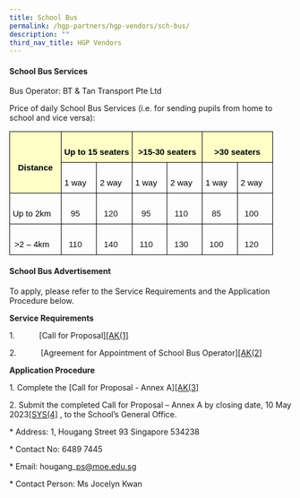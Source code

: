 ```yaml
---
title: School Bus
permalink: /hgp-partners/hgp-vendors/sch-bus/
description: ""
third_nav_title: HGP Vendors
---
```

#### School Bus Services

Bus Operator: BT &amp; Tan Transport Pte Ltd

Price of daily School Bus Services (i.e. for sending pupils from home to school and vice versa):

<style type="text/css">
.tg  {border-collapse:collapse;border-spacing:0;}
.tg td{border-color:black;border-style:solid;border-width:1px;font-family:Arial, sans-serif;font-size:14px;
  overflow:hidden;padding:10px 5px;word-break:normal;}
.tg th{border-color:black;border-style:solid;border-width:1px;font-family:Arial, sans-serif;font-size:14px;
  font-weight:normal;overflow:hidden;padding:10px 5px;word-break:normal;}
.tg .tg-2o0g{background-color:#ffffc7;font-size:15px;font-weight:bold;text-align:center;vertical-align:middle}
.tg .tg-suvk{background-color:#ffffc7;font-size:15px;font-weight:bold;text-align:center;vertical-align:top}
.tg .tg-e9v8{font-size:15px;text-align:center;vertical-align:top}
</style>
<table class="tg">
<thead>
  <tr>
    <th rowspan="2" class="tg-2o0g">   <br><span style="color:black">Distance</span></th>
    <th colspan="2" class="tg-suvk">   <br><span style="color:black">Up to 15 seaters</span>   </th>
    <th colspan="2" class="tg-suvk">   <br><span style="color:black">&gt;15-30 seaters</span>   </th>
    <th colspan="2" class="tg-suvk">   <br><span style="color:black">&gt;30 seaters</span>   </th>
  </tr>
  <tr>
    <th class="tg-e9v8">&nbsp;&nbsp;&nbsp;<br><span style="color:black">1 way</span>&nbsp;&nbsp;&nbsp;</th>
    <th class="tg-e9v8">&nbsp;&nbsp;&nbsp;<br><span style="color:black">2 way</span>&nbsp;&nbsp;&nbsp;</th>
    <th class="tg-e9v8">&nbsp;&nbsp;&nbsp;<br><span style="color:black">1 way</span>&nbsp;&nbsp;&nbsp;</th>
    <th class="tg-e9v8">&nbsp;&nbsp;&nbsp;<br><span style="color:black">2 way</span>&nbsp;&nbsp;&nbsp;</th>
    <th class="tg-e9v8">&nbsp;&nbsp;&nbsp;<br><span style="color:black">1 way</span>&nbsp;&nbsp;&nbsp;</th>
    <th class="tg-e9v8">&nbsp;&nbsp;&nbsp;<br><span style="color:black">2 way</span>&nbsp;&nbsp;&nbsp;</th>
  </tr>
</thead>
<tbody>
  <tr>
    <td class="tg-e9v8">&nbsp;&nbsp;&nbsp;<br><span style="color:black">Up to 2km</span>&nbsp;&nbsp;&nbsp;</td>
    <td class="tg-e9v8">&nbsp;&nbsp;&nbsp;<br>95&nbsp;&nbsp;&nbsp;</td>
    <td class="tg-e9v8">&nbsp;&nbsp;&nbsp;<br>120&nbsp;&nbsp;&nbsp;</td>
    <td class="tg-e9v8">&nbsp;&nbsp;&nbsp;<br>95&nbsp;&nbsp;&nbsp;</td>
    <td class="tg-e9v8">&nbsp;&nbsp;&nbsp;<br>110&nbsp;&nbsp;&nbsp;</td>
    <td class="tg-e9v8">&nbsp;&nbsp;&nbsp;<br>85&nbsp;&nbsp;&nbsp;</td>
    <td class="tg-e9v8">&nbsp;&nbsp;&nbsp;<br>100&nbsp;&nbsp;&nbsp;</td>
  </tr>
  <tr>
    <td class="tg-e9v8">&nbsp;&nbsp;&nbsp;<br><span style="color:black">&gt;2 – 4km</span>&nbsp;&nbsp;&nbsp;</td>
    <td class="tg-e9v8">&nbsp;&nbsp;&nbsp;<br>110&nbsp;&nbsp;&nbsp;</td>
    <td class="tg-e9v8">&nbsp;&nbsp;&nbsp;<br>140&nbsp;&nbsp;&nbsp;</td>
    <td class="tg-e9v8">&nbsp;&nbsp;&nbsp;<br>110&nbsp;&nbsp;&nbsp;</td>
    <td class="tg-e9v8">&nbsp;&nbsp;&nbsp;<br>130&nbsp;&nbsp;&nbsp;</td>
    <td class="tg-e9v8">&nbsp;&nbsp;&nbsp;<br>100&nbsp;&nbsp;&nbsp;</td>
    <td class="tg-e9v8">&nbsp;&nbsp;&nbsp;<br>120&nbsp;&nbsp;&nbsp;</td>
  </tr>
</tbody>
</table>




#### School Bus Advertisement

To apply, please refer to the Service Requirements and the Application Procedure below.

**Service Requirements**

1.&nbsp;&nbsp;&nbsp;&nbsp;&nbsp;&nbsp;&nbsp;&nbsp;&nbsp;&nbsp; \[Call for Proposal\][\[AK(1\]](#_msocom_1)&nbsp;

2.&nbsp;&nbsp;&nbsp;&nbsp;&nbsp;&nbsp;&nbsp;&nbsp;&nbsp;&nbsp; \[Agreement for Appointment of School Bus Operator\][\[AK(2\]](#_msocom_2)&nbsp;

**Application Procedure**

1\. Complete the \[Call for Proposal - Annex A\][\[AK(3\]](#_msocom_3)&nbsp;

2\. Submit the completed Call for Proposal – Annex A by closing date, 10 May 2023[\[SYS(4\]](#_msocom_4)&nbsp;, to the School’s General Office.

\* Address: 1, Hougang Street 93 Singapore 534238

\* Contact No: 6489 7445

\* Email: hougang\_ps@moe.edu.sg

\* Contact Person: Ms Jocelyn Kwan